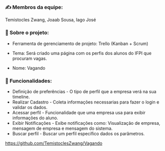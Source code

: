 ### ✍️ Membros da equipe:
Temistocles Zwang, Joaab Sousa, Iago José

### 📝 Sobre o projeto:

* Ferramenta de gerenciamento de projeto: Trello (Kanban + Scrum)

* Tema: Será criado uma página com os perfis dos alunos do IFPI que procuram vagas.
* Nome: Vagando

### 📝 Funcionalidades:

* Definição de preferências - O tipo de perfil que a empresa verá na sua timeline.
* Realizar Cadastro - Coleta informações necessarias para fazer o login e validar os dados.
* Acessar perfil - Funcionalidade que uma empresa usa para exibir informações do aluno.
* Exibir Notificações - Exibe notificações como: Visualização de empresa, mensagem de empresa e mensagem do sistema.
* Buscar perfil - Buscar um perfil específico dados os parâmetros.

https://github.com/TemistoclesZwang/Vagando
